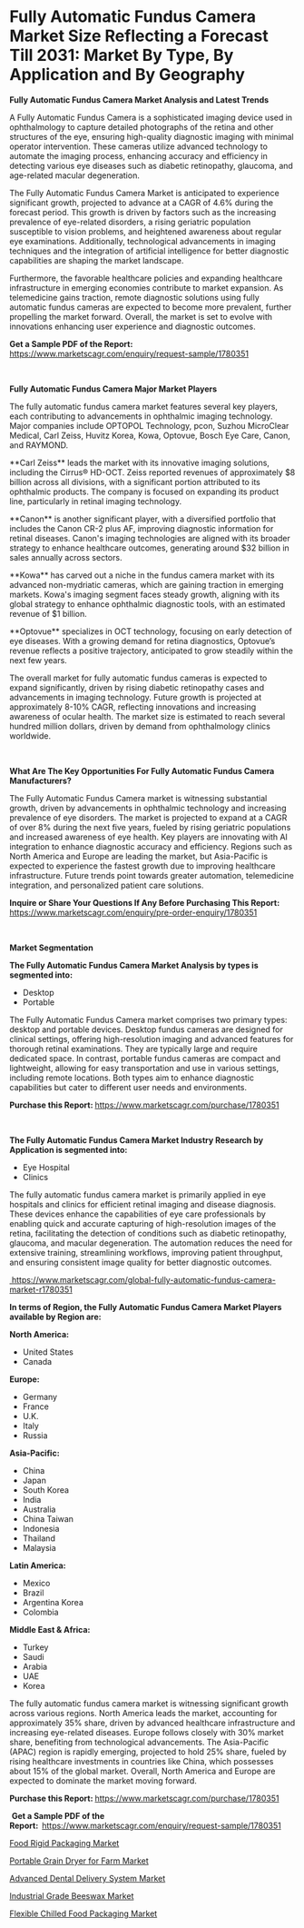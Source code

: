 <p><h1>Fully Automatic Fundus Camera Market Size Reflecting a Forecast Till 2031: Market By Type, By Application and By Geography</h1></p><p><strong>Fully Automatic Fundus Camera Market Analysis and Latest Trends</strong></p>
<p><p>A Fully Automatic Fundus Camera is a sophisticated imaging device used in ophthalmology to capture detailed photographs of the retina and other structures of the eye, ensuring high-quality diagnostic imaging with minimal operator intervention. These cameras utilize advanced technology to automate the imaging process, enhancing accuracy and efficiency in detecting various eye diseases such as diabetic retinopathy, glaucoma, and age-related macular degeneration.</p><p>The Fully Automatic Fundus Camera Market is anticipated to experience significant growth, projected to advance at a CAGR of 4.6% during the forecast period. This growth is driven by factors such as the increasing prevalence of eye-related disorders, a rising geriatric population susceptible to vision problems, and heightened awareness about regular eye examinations. Additionally, technological advancements in imaging techniques and the integration of artificial intelligence for better diagnostic capabilities are shaping the market landscape.</p><p>Furthermore, the favorable healthcare policies and expanding healthcare infrastructure in emerging economies contribute to market expansion. As telemedicine gains traction, remote diagnostic solutions using fully automatic fundus cameras are expected to become more prevalent, further propelling the market forward. Overall, the market is set to evolve with innovations enhancing user experience and diagnostic outcomes.</p></p>
<p><strong>Get a Sample PDF of the Report:&nbsp;</strong> <a href="https://www.marketscagr.com/enquiry/request-sample/1780351?utm_campaign=1177&utm_medium=2&utm_source=Github&utm_content=ia&utm_term=13102024&utm_id=fully-automatic-fundus-camera">https://www.marketscagr.com/enquiry/request-sample/1780351</a></p>
<p>&nbsp;</p>
<p><strong>Fully Automatic Fundus Camera Major Market Players</strong></p>
<p><p>The fully automatic fundus camera market features several key players, each contributing to advancements in ophthalmic imaging technology. Major companies include OPTOPOL Technology, pcon, Suzhou MicroClear Medical, Carl Zeiss, Huvitz Korea, Kowa, Optovue, Bosch Eye Care, Canon, and RAYMOND.</p><p>**Carl Zeiss** leads the market with its innovative imaging solutions, including the Cirrus® HD-OCT. Zeiss reported revenues of approximately $8 billion across all divisions, with a significant portion attributed to its ophthalmic products. The company is focused on expanding its product line, particularly in retinal imaging technology.</p><p>**Canon** is another significant player, with a diversified portfolio that includes the Canon CR-2 plus AF, improving diagnostic information for retinal diseases. Canon's imaging technologies are aligned with its broader strategy to enhance healthcare outcomes, generating around $32 billion in sales annually across sectors.</p><p>**Kowa** has carved out a niche in the fundus camera market with its advanced non-mydriatic cameras, which are gaining traction in emerging markets. Kowa's imaging segment faces steady growth, aligning with its global strategy to enhance ophthalmic diagnostic tools, with an estimated revenue of $1 billion.</p><p>**Optovue** specializes in OCT technology, focusing on early detection of eye diseases. With a growing demand for retina diagnostics, Optovue’s revenue reflects a positive trajectory, anticipated to grow steadily within the next few years.</p><p>The overall market for fully automatic fundus cameras is expected to expand significantly, driven by rising diabetic retinopathy cases and advancements in imaging technology. Future growth is projected at approximately 8-10% CAGR, reflecting innovations and increasing awareness of ocular health. The market size is estimated to reach several hundred million dollars, driven by demand from ophthalmology clinics worldwide.</p></p>
<p>&nbsp;</p>
<p><strong>What Are The Key Opportunities For Fully Automatic Fundus Camera Manufacturers?</strong></p>
<p><p>The Fully Automatic Fundus Camera market is witnessing substantial growth, driven by advancements in ophthalmic technology and increasing prevalence of eye disorders. The market is projected to expand at a CAGR of over 8% during the next five years, fueled by rising geriatric populations and increased awareness of eye health. Key players are innovating with AI integration to enhance diagnostic accuracy and efficiency. Regions such as North America and Europe are leading the market, but Asia-Pacific is expected to experience the fastest growth due to improving healthcare infrastructure. Future trends point towards greater automation, telemedicine integration, and personalized patient care solutions.</p></p>
<p><strong>Inquire or Share Your Questions If Any Before Purchasing This Report:</strong> <a href="https://www.marketscagr.com/enquiry/pre-order-enquiry/1780351?utm_campaign=1177&utm_medium=2&utm_source=Github&utm_content=ia&utm_term=13102024&utm_id=fully-automatic-fundus-camera">https://www.marketscagr.com/enquiry/pre-order-enquiry/1780351</a></p>
<p>&nbsp;</p>
<p><strong>Market Segmentation</strong></p>
<p><strong>The Fully Automatic Fundus Camera Market Analysis by types is segmented into:</strong></p>
<p><ul><li>Desktop</li><li>Portable</li></ul></p>
<p><p>The Fully Automatic Fundus Camera market comprises two primary types: desktop and portable devices. Desktop fundus cameras are designed for clinical settings, offering high-resolution imaging and advanced features for thorough retinal examinations. They are typically large and require dedicated space. In contrast, portable fundus cameras are compact and lightweight, allowing for easy transportation and use in various settings, including remote locations. Both types aim to enhance diagnostic capabilities but cater to different user needs and environments.</p></p>
<p><strong>Purchase this Report:&nbsp;</strong><a href="https://www.marketscagr.com/purchase/1780351?utm_campaign=1177&utm_medium=2&utm_source=Github&utm_content=ia&utm_term=13102024&utm_id=fully-automatic-fundus-camera">https://www.marketscagr.com/purchase/1780351</a></p>
<p>&nbsp;</p>
<p><strong>The Fully Automatic Fundus Camera Market Industry Research by Application is segmented into:</strong></p>
<p><ul><li>Eye Hospital</li><li>Clinics</li></ul></p>
<p><p>The fully automatic fundus camera market is primarily applied in eye hospitals and clinics for efficient retinal imaging and disease diagnosis. These devices enhance the capabilities of eye care professionals by enabling quick and accurate capturing of high-resolution images of the retina, facilitating the detection of conditions such as diabetic retinopathy, glaucoma, and macular degeneration. The automation reduces the need for extensive training, streamlining workflows, improving patient throughput, and ensuring consistent image quality for better diagnostic outcomes.</p></p>
<p><a href="https://www.marketscagr.com/global-fully-automatic-fundus-camera-market-r1780351?utm_campaign=1177&utm_medium=2&utm_source=Github&utm_content=ia&utm_term=13102024&utm_id=fully-automatic-fundus-camera">&nbsp;https://www.marketscagr.com/global-fully-automatic-fundus-camera-market-r1780351</a></p>
<p><strong>In terms of Region, the Fully Automatic Fundus Camera Market Players available by Region are:</strong></p>
<p>
    <p> <strong> North America: </strong>
        <ul>
            <li>United States</li>
            <li>Canada</li>
        </ul>
        </p> 
    <p> <strong> Europe: </strong>
        <ul>
            <li>Germany</li>
            <li>France</li>
            <li>U.K.</li>
            <li>Italy</li>
            <li>Russia</li>
        </ul>
        </p> 
    <p> <strong> Asia-Pacific: </strong>
        <ul>
            <li>China</li>
            <li>Japan</li>
            <li>South Korea</li>
            <li>India</li>
            <li>Australia</li>
            <li>China Taiwan</li>
            <li>Indonesia</li>
            <li>Thailand</li>
            <li>Malaysia</li>
        </ul>
        </p> 
    <p> <strong> Latin America: </strong>
        <ul>
            <li>Mexico</li>
            <li>Brazil</li>
            <li>Argentina Korea</li>
            <li>Colombia</li>
        </ul>
        </p> 
    <p> <strong> Middle East & Africa: </strong>
        <ul>
            <li>Turkey</li>
            <li>Saudi</li>
            <li>Arabia</li>
            <li>UAE</li>
            <li>Korea</li>
        </ul>
    </p>
    </p>
<p><p>The fully automatic fundus camera market is witnessing significant growth across various regions. North America leads the market, accounting for approximately 35% share, driven by advanced healthcare infrastructure and increasing eye-related diseases. Europe follows closely with 30% market share, benefiting from technological advancements. The Asia-Pacific (APAC) region is rapidly emerging, projected to hold 25% share, fueled by rising healthcare investments in countries like China, which possesses about 15% of the global market. Overall, North America and Europe are expected to dominate the market moving forward.</p></p>
<p><strong>Purchase this Report: </strong><a href="https://www.marketscagr.com/purchase/1780351?utm_campaign=1177&utm_medium=2&utm_source=Github&utm_content=ia&utm_term=13102024&utm_id=fully-automatic-fundus-camera">https://www.marketscagr.com/purchase/1780351</a></p>
<p>&nbsp;<strong>Get a Sample PDF of the Report:&nbsp;&nbsp;</strong><a href="https://www.marketscagr.com/enquiry/request-sample/1780351?utm_campaign=1177&utm_medium=2&utm_source=Github&utm_content=ia&utm_term=13102024&utm_id=fully-automatic-fundus-camera">https://www.marketscagr.com/enquiry/request-sample/1780351</a></p>
<p><strong></strong></p>
<p><p><a href="https://github.com/CliffMedina6/Market-Research-Report-List-6/blob/main/food-rigid-packaging-market.md?utm_campaign=1177&utm_medium=2&utm_source=Github&utm_content=ia&utm_term=13102024&utm_id=fully-automatic-fundus-camera">Food Rigid Packaging Market</a></p><p><a href="https://www.linkedin.com/pulse/portable-grain-dryer-farm-market-evolution-regional-adaptations-n5duc?utm_campaign=1177&utm_medium=2&utm_source=Github&utm_content=ia&utm_term=13102024&utm_id=fully-automatic-fundus-camera">Portable Grain Dryer for Farm Market</a></p><p><a href="https://www.linkedin.com/pulse/advanced-dental-delivery-system-market-evolution-key-trends-omhie?utm_campaign=1177&utm_medium=2&utm_source=Github&utm_content=ia&utm_term=13102024&utm_id=fully-automatic-fundus-camera">Advanced Dental Delivery System Market</a></p><p><a href="https://www.linkedin.com/pulse/exploring-industrial-grade-beeswax-market-dynamics-qsimc?utm_campaign=1177&utm_medium=2&utm_source=Github&utm_content=ia&utm_term=13102024&utm_id=fully-automatic-fundus-camera">Industrial Grade Beeswax Market</a></p><p><a href="https://github.com/maybellecr6/Market-Research-Report-List-1/blob/main/flexible-chilled-food-packaging-market.md?utm_campaign=1177&utm_medium=2&utm_source=Github&utm_content=ia&utm_term=13102024&utm_id=fully-automatic-fundus-camera">Flexible Chilled Food Packaging Market</a></p></p>